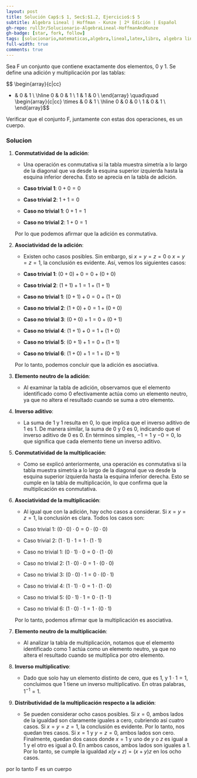```yaml
---
layout: post
title: Solución Cap$:$ 1, Sec$:$1.2, Ejercicio$:$ 5
subtitle: Algebra Lineal | Hoffman - Kunze | 2º Edición | Español
gh-repo: rull3r/Solucionario-AlgebraLineal-HoffmanAndKunze
gh-badge: [star, fork, follow]
tags: [solucionario,matematicas,algebra,lineal,latex,libro, algebra lineal,cuerpo, numeros complejos,binario]
full-width: true
comments: true
---
```


<div class="box-note">
Sea F un conjunto que contiene exactamente dos elementos, 0 y 1. Se define una adición
y multiplicación por las tablas:

$$
\begin{array}{c|cc}
+ & 0 & 1 \\ \hline
0 & 0 & 1 \\
1 & 1 & 0 \\
\end{array}
\quad\quad
\begin{array}{c|cc}
\times & 0 & 1 \\ \hline
0 & 0 & 0 \\
1 & 0 & 1 \\
\end{array}$$

Verificar que el conjunto F, juntamente con estas dos operaciones, es un cuerpo.
    
</div>

### Solucion

1. **Conmutatividad de la adición**:
   - Una operación es conmutativa si la tabla muestra simetría a lo largo de la diagonal que va desde la esquina superior izquierda hasta la esquina inferior derecha. Esto se aprecia en la tabla de adición. 
   
	- **Caso trivial 1**: $0 + 0 = 0$
	- **Caso trivial 2**: $1 + 1 = 0$
	- **Caso no trivial 1**: $0 + 1 = 1$
	- **Caso no trivial 2**: $1 + 0 = 1$

   Por lo que podemos afirmar que la adición es conmutativa.

2. **Asociatividad de la adición**:
   - Existen ocho casos posibles. Sin embargo, si $x = y = z = 0$ o $x = y = z = 1$, la conclusión es evidente. Así, vemos los siguientes casos:

   - **Caso trivial 1**: $(0 + 0) + 0 = 0 + (0 + 0)$
   - **Caso trivial 2**: $(1 + 1) + 1 = 1 + (1 + 1)$
   - **Caso no trivial 1**: $(0 + 1) + 0 = 0 + (1 + 0)$
   - **Caso no trivial 2**: $(1 + 0) + 0 = 1 + (0 + 0)$
   - **Caso no trivial 3**: $(0 + 0) + 1 = 0 + (0 + 1)$
   - **Caso no trivial 4**: $(1 + 1) + 0 = 1 + (1 + 0)$
   - **Caso no trivial 5**: $(0 + 1) + 1 = 0 + (1 + 1)$
   - **Caso no trivial 6**: $(1 + 0) + 1 = 1 + (0 + 1)$
   
   Por lo tanto, podemos concluir que la adición es asociativa.

3. **Elemento neutro de la adición**:
   - Al examinar la tabla de adición, observamos que el elemento identificado como 0 efectivamente actúa como un elemento neutro, ya que no altera el resultado cuando se suma a otro elemento.

4. **Inverso aditivo**:
   - La suma de 1 y 1 resulta en 0, lo que implica que el inverso aditivo de 1 es 1. De manera similar, la suma de 0 y 0 es 0, indicando que el inverso aditivo de 0 es 0. En términos simples, $-1 = 1$ y $-0 = 0$, lo que significa que cada elemento tiene un inverso aditivo.

5. **Conmutatividad de la multiplicación**:
   - Como se explicó anteriormente, una operación es conmutativa si la tabla muestra simetría a lo largo de la diagonal que va desde la esquina superior izquierda hasta la esquina inferior derecha. Esto se cumple en la tabla de multiplicación, lo que confirma que la multiplicación es conmutativa.

6. **Asociatividad de la multiplicación**:
   - Al igual que con la adición, hay ocho casos a considerar. Si $x = y = z = 1$, la conclusión es clara. Todos los casos son:

   - Caso trivial 1: $(0 \cdot 0) \cdot 0 = 0 \cdot (0 \cdot 0)$
   - Caso trivial 2: $(1 \cdot 1) \cdot 1 = 1 \cdot (1 \cdot 1)$
   - Caso no trivial 1: $(0 \cdot 1) \cdot 0 = 0 \cdot (1 \cdot 0)$
   - Caso no trivial 2: $(1 \cdot 0) \cdot 0 = 1 \cdot (0 \cdot 0)$
   - Caso no trivial 3: $(0 \cdot 0) \cdot 1 = 0 \cdot (0 \cdot 1)$
   - Caso no trivial 4: $(1 \cdot 1) \cdot 0 = 1 \cdot (1 \cdot 0)$
   - Caso no trivial 5: $(0 \cdot 1) \cdot 1 = 0 \cdot (1 \cdot 1)$
   - Caso no trivial 6: $(1 \cdot 0) \cdot 1 = 1 \cdot (0 \cdot 1)$

   Por lo tanto, podemos afirmar que la multiplicación es asociativa.

7. **Elemento neutro de la multiplicación**:
   - Al analizar la tabla de multiplicación, notamos que el elemento identificado como 1 actúa como un elemento neutro, ya que no altera el resultado cuando se multiplica por otro elemento.

8. **Inverso multiplicativo**:
   - Dado que solo hay un elemento distinto de cero, que es 1, y $1 \cdot 1 = 1$, concluimos que 1 tiene un inverso multiplicativo. En otras palabras, $1^{-1} = 1$.

9. **Distributividad de la multiplicación respecto a la adición**:
   - Se pueden considerar ocho casos posibles. Si $x = 0$, ambos lados de la igualdad son claramente iguales a cero, cubriendo así cuatro casos. Si $x = y = z = 1$, la conclusión es evidente. Por lo tanto, nos quedan tres casos. Si $x = 1$ y $y = z = 0$, ambos lados son cero. Finalmente, quedan dos casos donde $x = 1$ y uno de $y$ o $z$ es igual a 1 y el otro es igual a 0. En ambos casos, ambos lados son iguales a 1. Por lo tanto, se cumple la igualdad $x(y + z) = (x + y)z$ en los ocho casos.


por lo tanto F es un cuerpo